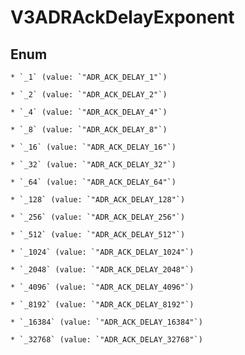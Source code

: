 
# V3ADRAckDelayExponent

## Enum


    * `_1` (value: `"ADR_ACK_DELAY_1"`)

    * `_2` (value: `"ADR_ACK_DELAY_2"`)

    * `_4` (value: `"ADR_ACK_DELAY_4"`)

    * `_8` (value: `"ADR_ACK_DELAY_8"`)

    * `_16` (value: `"ADR_ACK_DELAY_16"`)

    * `_32` (value: `"ADR_ACK_DELAY_32"`)

    * `_64` (value: `"ADR_ACK_DELAY_64"`)

    * `_128` (value: `"ADR_ACK_DELAY_128"`)

    * `_256` (value: `"ADR_ACK_DELAY_256"`)

    * `_512` (value: `"ADR_ACK_DELAY_512"`)

    * `_1024` (value: `"ADR_ACK_DELAY_1024"`)

    * `_2048` (value: `"ADR_ACK_DELAY_2048"`)

    * `_4096` (value: `"ADR_ACK_DELAY_4096"`)

    * `_8192` (value: `"ADR_ACK_DELAY_8192"`)

    * `_16384` (value: `"ADR_ACK_DELAY_16384"`)

    * `_32768` (value: `"ADR_ACK_DELAY_32768"`)



